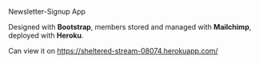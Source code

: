 Newsletter-Signup App

Designed with **Bootstrap**, members stored and managed with **Mailchimp**, deployed with **Heroku**.

Can view it on https://sheltered-stream-08074.herokuapp.com/
